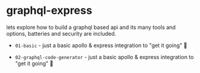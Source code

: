 graphql-express
===

lets explore how to build a graphql based api and its many tools and options, batteries and security are included.


- `01-basic` - just a basic apollo & express integration to "get it going" 🚀

- `02-graphql-code-generator` - just a basic apollo & express integration to "get it going" 🚀
